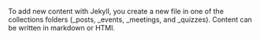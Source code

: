 To add new content with Jekyll, you create a new file in one of the collections folders (_posts, _events, _meetings, and _quizzes). Content can be written in markdown or HTMl.
